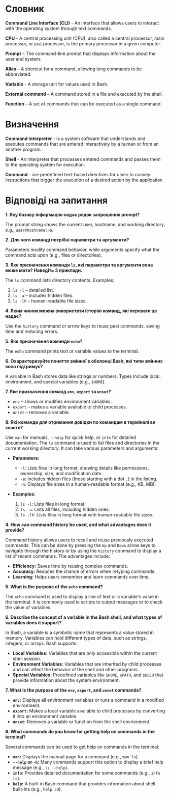 # Словник

**Command Line Interface (CLI)** - An interface that allows users to interact with the operating system through text commands.

**CPU** - A central processing unit (CPU), also called a central processor, main processor, or just processor, is the primary processor in a given computer.

**Prompt** – The command-line prompt that displays information about the user and system.

**Alias** – A shortcut for a command, allowing long commands to be abbreviated.

**Variable** - A storage unit for values used in Bash.

**External command** – A command stored in a file and executed by the shell.

**Function** – A set of commands that can be executed as a single command.

# Визначення

**Command interpreter** - is a system software that understands and executes commands that are entered interactively by a human or from an another program. 

**Shell** - An interpreter that processes entered commands and passes them to the operating system for execution.

**Command** - are predefined text-based directives for users to convey instructions that trigger the execution of a desired action by the application

# Відповіді на запитання

**1. Яку базову інформацію надає рядок запрошення prompt?**

The prompt string shows the current user, hostname, and working directory, e.g., `user@hostname:~$`.

**2. Для чого команді потрібні параметри та аргументи?**

Parameters modify command behavior, while arguments specify what the command acts upon (e.g., files or directories).

**3. Яке призначення команди `ls`, які параметри та аргументи вона може мати? Наведіть 3 приклади.**

The `ls` command lists directory contents. Examples:  
1. `ls -l` – detailed list.  
2. `ls -a` – includes hidden files.  
3. `ls -lh` – human-readable file sizes.

**4. Яким чином можна використати історію команд, які переваги це надає?**

Use the `history` command or arrow keys to reuse past commands, saving time and reducing errors.

**5. Яке призначення команди `echo`?**

The `echo` command prints text or variable values to the terminal.

**6. Охарактеризуйте поняття змінної в оболонці Bash, які типи змінних вона підтримує?**

A variable in Bash stores data like strings or numbers. Types include local, environment, and special variables (e.g., `$HOME`).

**7. Яке призначення команд `env`, `export` та `unset`?**

- `env` – shows or modifies environment variables.  
- `export` – makes a variable available to child processes.  
- `unset` – removes a variable.

**8. Які команди для отримання довідки по командам в терміналі ви знаєте?**

Use `man` for manuals, `--help` for quick help, or `info` for detailed documentation.
The `ls` command is used to list files and directories in the current working directory. It can take various parameters and arguments:

- **Parameters:**
  - `-l`: Lists files in long format, showing details like permissions, ownership, size, and modification date.
  - `-a`: Includes hidden files (those starting with a dot `.`) in the listing.
  - `-h`: Displays file sizes in a human-readable format (e.g., KB, MB).

- **Examples:**
  1. `ls -l`: Lists files in long format.
  2. `ls -a`: Lists all files, including hidden ones.
  3. `ls -lh`: Lists files in long format with human-readable file sizes.

**4. How can command history be used, and what advantages does it provide?**

Command history allows users to recall and reuse previously executed commands. This can be done by pressing the `Up` and `Down` arrow keys to navigate through the history or by using the `history` command to display a list of recent commands. The advantages include:

- **Efficiency:** Saves time by reusing complex commands.
- **Accuracy:** Reduces the chance of errors when retyping commands.
- **Learning:** Helps users remember and learn commands over time.

**5. What is the purpose of the `echo` command?**

The `echo` command is used to display a line of text or a variable's value in the terminal. It is commonly used in scripts to output messages or to check the value of variables.

**6. Describe the concept of a variable in the Bash shell, and what types of variables does it support?**

In Bash, a variable is a symbolic name that represents a value stored in memory. Variables can hold different types of data, such as strings, integers, or arrays. Bash supports:

- **Local Variables:** Variables that are only accessible within the current shell session.
- **Environment Variables:** Variables that are inherited by child processes and can affect the behavior of the shell and other programs.
- **Special Variables:** Predefined variables like `$HOME`, `$PATH`, and `$USER` that provide information about the system environment.

**7. What is the purpose of the `env`, `export`, and `unset` commands?**

- **`env`:** Displays all environment variables or runs a command in a modified environment.
- **`export`:** Makes a local variable available to child processes by converting it into an environment variable.
- **`unset`:** Removes a variable or function from the shell environment.

**8. What commands do you know for getting help on commands in the terminal?**

Several commands can be used to get help on commands in the terminal:

- **`man`:** Displays the manual page for a command (e.g., `man ls`).
- **`--help` or `-h`:** Many commands support this option to display a brief help message (e.g., `ls --help`).
- **`info`:** Provides detailed documentation for some commands (e.g., `info ls`).
- **`help`:** A built-in Bash command that provides information about shell built-ins (e.g., `help cd`).
